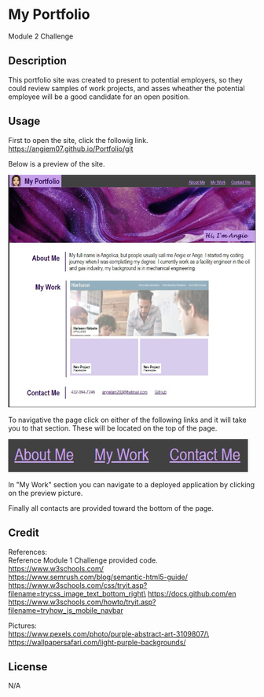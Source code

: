 # My Portfolio
Module 2 Challenge

## Description
This portfolio site was created to present to potential employers, so they could review samples of work projects, and asses wheather the potential employee will be a good candidate for an open position.

## Usage
First to open the site, click the followig link.\
https://angiem07.github.io/Portfolio/git 


Below is a preview of the site.

![alt text](./assets/images/site-ss.JPG)



To navigative the page click on either of the following links and it will take you to that section. These will be located on the top of the page.

![alt text](./assets/images/nav-menu-ss.JPG)

In "My Work" section you can navigate to a deployed application by clicking on the preview picture.

Finally all contacts are provided toward the bottom of the page.

## Credit
References:\
Reference Module 1 Challenge provided code.\
https://www.w3schools.com/ \
https://www.semrush.com/blog/semantic-html5-guide/ \
https://www.w3schools.com/css/tryit.asp?filename=trycss_image_text_bottom_right\
https://docs.github.com/en
https://www.w3schools.com/howto/tryit.asp?filename=tryhow_js_mobile_navbar

Pictures:\
https://www.pexels.com/photo/purple-abstract-art-3109807/\
https://wallpapersafari.com/light-purple-backgrounds/

## License
N/A